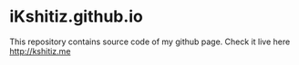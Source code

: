 # iKshitiz.github.io
This repository contains source code of my github page.
Check it live here http://kshitiz.me
